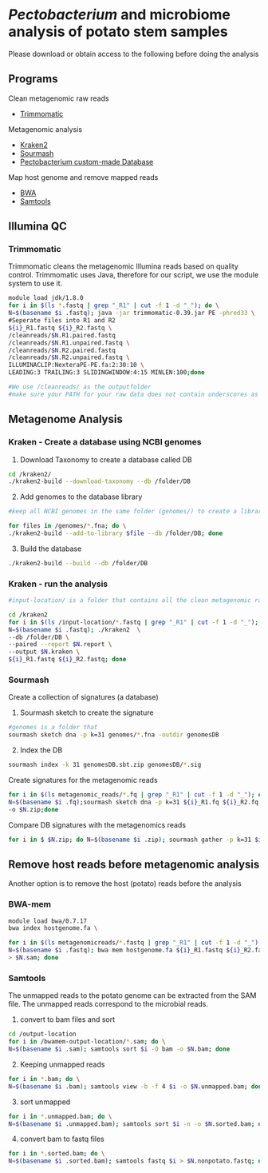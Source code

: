# *Pectobacterium* and microbiome analysis of potato stem samples
Please download or obtain access to the following before doing the analysis

##  Programs
Clean metagenomic raw reads
- [Trimmomatic](https://github.com/usadellab/Trimmomatic)

Metagenomic analysis 
- [Kraken2](http://ccb.jhu.edu/software/kraken/)
- [Sourmash](https://sourmash.readthedocs.io/en/latest/)
- [Pectobacterium custom-made Database](https://doi.org/10.6084/m9.figshare.26357359) 

Map host genome and remove mapped reads
- [BWA](https://bio-bwa.sourceforge.net/bwa.shtml)
- [Samtools](https://www.htslib.org/doc/samtools.html)

## Illumina QC
### Trimmomatic
Trimmomatic cleans the metagenomic Illumina reads based on quality control. Trimmomatic uses Java, therefore for our script, we use the module system to use it. 
```bash
module load jdk/1.8.0
for i in $(ls *.fastq | grep "_R1" | cut -f 1 -d "_"); do \
N=$(basename $i .fastq); java -jar trimmomatic-0.39.jar PE -phred33 \
#Seperate files into R1 and R2
${i}_R1.fastq ${i}_R2.fastq \
/cleanreads/$N.R1.paired.fastq
/cleanreads/$N.R1.unpaired.fastq \
/cleanreads/$N.R2.paired.fastq
/cleanreads/$N.R2.unpaired.fastq \
ILLUMINACLIP:NexteraPE-PE.fa:2:30:10 \
LEADING:3 TRAILING:3 SLIDINGWINDOW:4:15 MINLEN:100;done

#We use /cleanreads/ as the outputfolder
#make sure your PATH for your raw data does not contain underscores as that will be cut and the script will not work.
```

## Metagenome Analysis
### Kraken - Create a database using NCBI genomes
1. Download Taxonomy to create a database called DB
```bash
cd /kraken2/
./kraken2-build --download-taxonomy --db /folder/DB
```
2. Add genomes to the database library
```bash
#keep all NCBI genomes in the same folder (genomes/) to create a library with a loop.

for files in /genomes/*.fna; do \
./kraken2-build --add-to-library $file --db /folder/DB; done
```
3. Build the database
```bash
./kraken2-build --build --db /folder/DB
```
### Kraken - run the analysis
```bash
#input-location/ is a folder that contains all the clean metagenomic raw reads.

cd /kraken2
for i in $(ls /input-location/*.fastq | grep "_R1" | cut -f 1 -d "_"); do \
N=$(basename $i .fastq); ./kraken2  \
--db /folder/DB \
--paired --report $N.report \
--output $N.kraken \
${i}_R1.fastq ${i}_R2.fastq; done
```

### Sourmash
Create a collection of signatures (a database)
1. Sourmash sketch to create the signature
```bash
#genomes is a folder that 
sourmash sketch dna -p k=31 genomes/*.fna -outdir genomesDB
```
2. Index the DB
```bash
sourmash index -k 31 genomesDB.sbt.zip genomesDB/*.sig
```
Create signatures for the metagenomic reads
```bash
for i in $(ls metagenomic_reads/*.fq | grep "_R1" | cut -f 1 -d "_"); do \
N=$(basename $i .fq);sourmash sketch dna -p k=31 ${i}_R1.fq ${i}_R2.fq --name $N \
-o $N.zip;done
```
Compare DB signatures with the metagenomics reads
```bash
for i in $ $N.zip; do N=$(basename $i .zip); sourmash gather -p k=31 $i genomesDB.sbt.zip
```
## Remove host reads before metagenomic analysis
Another option is to remove the host (potato) reads before the analysis

### BWA-mem
```bash
module load bwa/0.7.17
bwa index hostgenome.fa \

for i in $(ls metagenomicreads/*.fastq | grep "_R1" | cut -f 1 -d "_"); do \
N=$(basename $i .fastq); bwa mem hostgenome.fa ${i}_R1.fastq ${i}_R2.fastq \
> $N.sam; done
```
### Samtools
The unmapped reads to the potato genome can be extracted from the SAM file. The unmapped reads correspond to the microbial reads.
1. convert to bam files and sort
```bash
cd /output-location
for i in /bwamem-output-location/*.sam; do \
N=$(basename $i .sam); samtools sort $i -O bam -o $N.bam; done
 ```   
2. Keeping unmapped reads
```bash
for i in *.bam; do \
N=$(basename $i .bam); samtools view -b -f 4 $i -o $N.unmapped.bam; done
 ```
3. sort unmapped
```bash
for i in *.unmapped.bam; do \
N=$(basename $i .unmapped.bam); samtools sort $i -n -o $N.sorted.bam; done
 ```
4. convert bam to fastq files
```bash
for i in *.sorted.bam; do \
N=$(basename $i .sorted.bam); samtools fastq $i > $N.nonpotato.fastq; done
```
